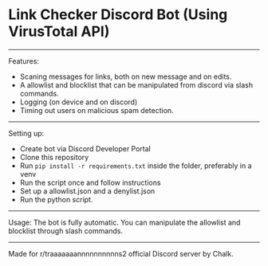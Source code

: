 # Link Checker Discord Bot (Using VirusTotal API)

----------------------------------------
Features: 
- Scaning messages for links, both on new message and on edits.
- A allowlist and blocklist that can be manipulated from discord via slash commands.
- Logging (on device and on discord)
- Timing out users on malicious spam detection.
----------------------------------------
Setting up:  
- Create bot via Discord Developer Portal
- Clone this repository
- Run `pip install -r requirements.txt` inside the folder, preferably in a venv
- Run the script once and follow instructions
- Set up a allowlist.json and a denylist.json
- Run the python script.
----------------------------------------
Usage: The bot is fully automatic. You can manipulate the allowlist and blocklist through slash commands.  

----------------------------------------
Made for r/traaaaaaannnnnnnnnns2 official Discord server by Chalk.
